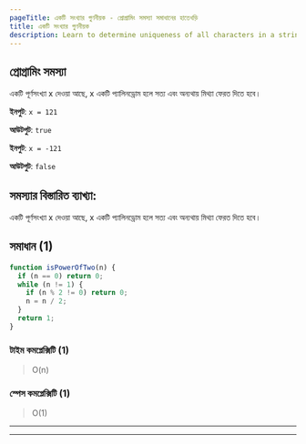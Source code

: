 ```yaml
---
pageTitle: একটি সংখ্যার গুণনীয়ক - প্রোগ্রামিং সমস্যা সমাধানের হাতেখড়ি
title: একটি সংখ্যার গুণনীয়ক
description: Learn to determine uniqueness of all characters in a string.
---
```


## প্রোগ্রামিং সমস্যা

একটি পূর্ণসংখ্যা x দেওয়া আছে, x একটি প্যালিনড্রোম হলে সত্য এবং অন্যথায় মিথ্যা ফেরত দিতে হবে।

**ইনপুট**: `x = 121`

**আউটপুট**: `true`

**ইনপুট**: `x = -121`

**আউটপুট**: `false`

## সমস্যার বিস্তারিত ব্যাখ্যা:

একটি পূর্ণসংখ্যা x দেওয়া আছে, x একটি প্যালিনড্রোম হলে সত্য এবং অন্যথায় মিথ্যা ফেরত দিতে হবে।

## সমাধান (1)

```js
function isPowerOfTwo(n) {
  if (n == 0) return 0;
  while (n != 1) {
    if (n % 2 != 0) return 0;
    n = n / 2;
  }
  return 1;
}
```

### টাইম কমপ্লেক্সিটি (1)

> O(n)

### স্পেস কমপ্লেক্সিটি (1)

> O(1)

---

---
